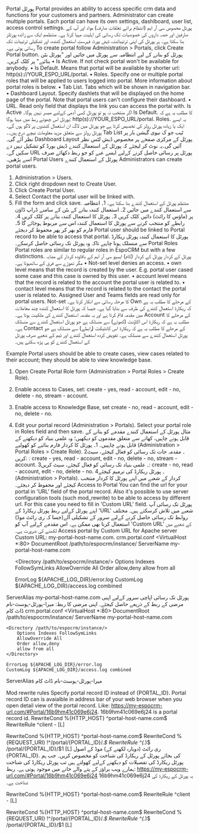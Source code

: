 Portal
پورٹل
Portal provides an ability to access specific crm data and functions for your customers and partners. Administrator can create multiple portals. Each portal can have its own settings, dashlboard, user list, access control settings.
پورٹل مخصوص سی آر ایم (انتظام برائے تعلقاتِ صارف) مواد اور آپ کے صارفین اور حصہ داروں کی خصوصیات تک رسائی کی اہلیت مہیا کرتا ہے۔ منتظمم ایک سے زائدہ پورٹلز بنا سکتا ہے۔ ہر پورٹل کی اپنی ترتیباتت، ڈیش بورڈ، فہرستِ استعمال کنندہ، اور تشکیلی ترتیبات تک رسائی ہوتی ہے۔
To create portal follow Administration > Portals, click Create Portal button.
پورٹل کو بنانے کے لیے انتظامیہ سے پورٹل میں جائیں اور "پورٹل بٹن بنائیے" پر کلک کریں۔
•	Is Active. If not check portal won't be available for anybody.
•	Is Default. Means that portal will be available by shorter url: http(s)://YOUR_ESPO_URL/portal.
•	Roles. Specify one or multiple portal roles that will be applied to users logged into portal. More information about portal roles is below.
•	Tab List. Tabs which will be shown in navigation bar.
•	Dashboard Layout. Specify dashlets that will be displayed on the home page of the portal. Note that portal users can't configure their dashboard.
•	URL. Read only field that displays the link you can access the portal with.
Is Active اگر منتخب نہ ہو تو پورٹل کسی آدمی کےلیے میسر نہیں ہوگا۔
Is Default. کا مطلب یہ ہے کہ پورٹل اس چھوٹے ربط میں مہیا ہوگا: http(s)://YOUR_ESPO_URL/portal.
Roles. یہ ایسے ایک یا زیادہ پورٹل رولز کی تخصیص کرتا ہے جو پورٹل میں لاگ ان استعمال کنندوں پر لاگو ہوں گے۔ پورٹل رولز سے متعلق مزید معلومات نیچے درج ہیں۔۔
Tab List ٹیب جو ک نیوی گیشن بار پر نظر آئے گی۔
Dashboard Layout پورٹل کے مرکزی صفحے پر مخصوص ڈیش لٹس نظر آئیں گی۔یہ نوٹ کر لیجئے کہ پورٹل کے استعمال کنندے ڈیش بورڈ کو تشکیل نہیں دے سکیں گے۔
URL پورٹل پر رسائی حاصل کرنے کےلیے ایسے عبے کو جو ربط دکھائے صرف اسے پڑھیں۔ 
Portal Users
پورٹل کے استعمال کنندے
Administrators can create portal users.
1.	Administration > Users.
2.	Click right dropdown next to Create User.
3.	Click Create Portal User.
4.	Select Contact the portal user will be linked with.
5.	Fill the form and click save.
منتظم پورٹل کے استعمال کنندے بنا سکتا ہے۔
1۔ انتظامیہ سے استعمال کنندے میں جائیں
2۔ استعمال کنندہ بنانے کے بٹن کے سامنے ڈراپ ڈاؤن پر (ماؤس کا رائٹ) دائیں کلک کریں
3۔ پورٹل کا استعمال کنندہ بنانے پر کلک کریں
4۔ رابطے کو منتخب کرنے سے پورٹل کا استعمال کنندہ اس سے مربوط ہوجائے گا
5۔ فارم کو بھر کر پھر محفوظ کر دیجئے
Portal user should be linked to Portal record to be able to access that portal.
پورٹل کا استعمال کنندہ پورٹل ریکارڈ سے منسلک ہونا چاہیے تاکہ وہ پورٹل تک رسائی حاصل کرسکے۔
Portal Roles
Portal roles are similar to regular roles in EspoCRM but with a few distinctions.
پورٹل کے کردار
پورٹل کے کردار (کام) ایسپو سی آر ایم کے باقاودہ کردار کے مشابہ مگر تھوڑے سے فرق کے ساتھہوتا ہے۔
•	Not-set level denies an access.
•	own level means that the record is created by the user. E.g. portal user cased some case and this case is owned by this user.
•	account level means that the record is related to the account the portal user is related to.
•	contact level means that the record is related to the contact the portal user is related to.
Assigned User and Teams fields are read only for portal users.
Not-set کا مرحلہ رسائی سے انکار کرتا ہے۔
Own کے مرحلے کا مطلب یہ ہے کہ ریکارڈ استعمال کنندے کی طرف سے بنایا گیا ہے۔ جیسا کہ پورٹل کا استعمال کنندہ چند معاملات میں مقدمہ قائم کرتا ہے اور یہ مقدمہ استعمال کنندے کی ملکیت ہوتا ہے۔
Account کے مرحلے کا مطلب یہ ہے کہ ریکارڈ اس اکاؤنٹ (کھوتے) سے منسلک ہے جو پورٹل استعمال کنندے سے منسلک ہے۔
Contact کے مرحلے کا مطلب یہ ہے کہ ریکارڈ اس کانٹیکٹ (رابطے) سے منسلک ہے جو پورٹل استعمال کنندے سے منسلک ہے۔
تفویض کردہ استعمال کنندے اور ٹیم کے شعبے صرف پورٹل کے استعمال کنندے کو ہی پڑھ سکتے ہیں۔

Example
Portal users should be able to create cases, view cases related to their account; they should be able to view knowledge base.
1.	Open Create Portal Role form (Administration > Portal Roles > Create Role).
2.	Enable access to Cases, set: create - yes, read - account, edit - no, delete - no, stream - account.
3.	Enable access to Knowledge Base, set create - no, read - account, edit - no, delete - no.
4.	Edit your portal record (Administration > Portals). Select your portal role in Roles field and then save.
مثال
پورٹل کے استعمال کنندے مقدمے کو بنانے کے قابل ہونے چاہیں، کھاتے سے متعلق مقدموں کو دیکھیں؛ وہ علمی بنیاد کو دیکھنے کے قابل ہونے چاہییں۔
1۔ پورٹل کا کردار فارم بنائیے کو کھولیے (Administration > Portal Roles > Create Role).
2۔ مقدمہ جات تک رسائی کو فعال کیجئے، سیٹ کریں: : create - yes, read - account, edit - no, delete - no, stream - account.
3۔ علمی بنیاد تک رسائی کو فعال کیجئے، سیٹ کریں: create - no, read - account, edit - no, delete - no.
4۔ پورٹل ریکارڈ کی ترمیم کیجئے (Administration > Portals). کردار کے شعبے میں اپنے پورٹل کا کردار منتخب کیجئے اور محفوظ کر دیجئے۔
Access to Portal
You can find the url for your portal in 'URL' field of the portal record. Also it's possible to use server configuration tools (such mod_rewrite) to be able to access by different url. For this case you need to fill in 'Custom URL' field.
پورٹل تک رسائی
آپ اپنے پورٹل کےلیے ربط پورٹل ریکارڈ کے 'URL' شعبے میں تلاش کرسکتے ہیں۔ مختلف روابط تک رسائی حاصل کرنے کےلیے سرور کے تشکیلی آلے(جسا کہ ری رائٹ موڈ) استعمال کرنا بھی ممکن ہے۔ اس مقدمے کےلیے آپ کو 'Custom URL' کے شعبے میں لکھنے کی ضرورت ہے۔
Access portal by Custom URL for Apache server
Custom URL: my-portal-host-name.com.
crm.portal.conf
<VirtualHost *:80>
	DocumentRoot /path/to/espocrm/instance/
	ServerName my-portal-host-name.com

    <Directory /path/to/espocrm/instance/>
        Options Indexes FollowSymLinks
        AllowOverride All
        Order allow,deny
        allow from all
    </Directory>

	ErrorLog ${APACHE_LOG_DIR}/error.log
	CustomLog ${APACHE_LOG_DIR}/access.log combined
</VirtualHost>

ServerAlias my-portal-host-name.com
پورٹل تک رسائی اپاچی سرور کےلیے اپنی مرضی کے ربط کے ذریعے حاصل کیجئے۔
اپنی مرضی کا ربط: میرا-پورٹل-ہوسٹ-نام ڈاٹ کام
crm.portal.conf
<VirtualHost *:80>
	DocumentRoot /path/to/espocrm/instance/
	ServerName my-portal-host-name.com

    <Directory /path/to/espocrm/instance/>
        Options Indexes FollowSymLinks
        AllowOverride All
        Order allow,deny
        allow from all
    </Directory>

	ErrorLog ${APACHE_LOG_DIR}/error.log
	CustomLog ${APACHE_LOG_DIR}/access.log combined
</VirtualHost>

 ServerAlias  میرا-پورٹل-ہوسٹ-نام ڈاٹ کام 


Mod rewrite rules
Specify portal record ID instead of {PORTAL_ID}. Portal record ID can is avaialble in address bar of your web browser when you open detail view of the portal record. Like: https://my-espocrm-url.com/#Portal/16b9hm41c069e6j24. 16b9hm41c069e6j24 is a portal record id.
  RewriteCond %{HTTP_HOST} ^portal-host-name.com$
  RewriteRule ^client - [L]

  RewriteCond %{HTTP_HOST} ^portal-host-name.com$
  RewriteCond %{REQUEST_URI} !^/portal/{PORTAL_ID}/.*$
  RewriteRule ^(.*)$ /portal/{PORTAL_ID}/$1 [L]
 ری رائٹ (دوبارہ لکھنے کے) موڈ کے اصول
{PORTAL_ID}. کی بجائے پورٹل کے ریکارڈ کی شناخت کو مخصوص کریں۔ جب ہم پورٹل ریکارڈ کی تفصیلات کو دیکھنے کےلیے کھولتے ہیں تب پورٹل ریکارڈ کی شناخت ہمارے ویب براؤز کے پتے والے خانے میں موجود ہوتی ہے۔ ربط: https://my-espocrm-url.com/#Portal/16b9hm41c069e6j24 16b9hm41c069e6j24 یہ پورٹل کے ریکارڈ کی شناخت ہے۔

  RewriteCond %{HTTP_HOST} ^portal-host-name.com$
  RewriteRule ^client - [L]

  RewriteCond %{HTTP_HOST} ^portal-host-name.com$
  RewriteCond %{REQUEST_URI} !^/portal/{PORTAL_ID}/.*$
  RewriteRule ^(.*)$ /portal/{PORTAL_ID}/$1 [L]
